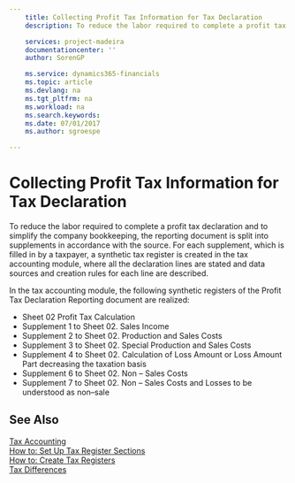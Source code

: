 ```yaml
---
    title: Collecting Profit Tax Information for Tax Declaration
    description: To reduce the labor required to complete a profit tax declaration and to simplify the company bookkeeping, the reporting document is split into supplements in accordance with the source.

    services: project-madeira 
    documentationcenter: ''
    author: SorenGP

    ms.service: dynamics365-financials
    ms.topic: article
    ms.devlang: na
    ms.tgt_pltfrm: na
    ms.workload: na
    ms.search.keywords:
    ms.date: 07/01/2017
    ms.author: sgroespe

---
```

# Collecting Profit Tax Information for Tax Declaration
To reduce the labor required to complete a profit tax declaration and to simplify the company bookkeeping, the reporting document is split into supplements in accordance with the source. For each supplement, which is filled in by a taxpayer, a synthetic tax register is created in the tax accounting module, where all the declaration lines are stated and data sources and creation rules for each line are described.  

In the tax accounting module, the following synthetic registers of the Profit Tax Declaration Reporting document are realized:  

- Sheet 02 Profit Tax Calculation  
- Supplement 1 to Sheet 02. Sales Income  
- Supplement 2 to Sheet 02. Production and Sales Costs  
- Supplement 3 to Sheet 02. Special Production and Sales Costs  
- Supplement 4 to Sheet 02. Calculation of Loss Amount or Loss Amount Part decreasing the taxation basis  
- Supplement 6 to Sheet 02. Non – Sales Costs  
- Supplement 7 to Sheet 02. Non – Sales Costs and Losses to be understood as non–sale  

## See Also  
 [Tax Accounting](tax-accounting.md)   
 [How to: Set Up Tax Register Sections](how-to-set-up-tax-register-sections.md)   
 [How to: Create Tax Registers](how-to-create-tax-registers.md)   
 [Tax Differences](tax-differences.md)
